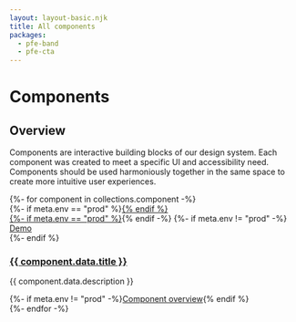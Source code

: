 ```yaml
---
layout: layout-basic.njk
title: All components
packages:
  - pfe-band
  - pfe-cta
---
```


<pfe-band class="header" use-grid>
  <h1 slot="header">Components</h1>
</pfe-band>

<pfe-band class="header" size="small" color="lightest" use-grid>
  <h2 slot="header">Overview</h2>
  <p>
    Components are interactive building blocks of our design system.
    Each component was created to meet a specific UI and accessibility need.
    Components should be used harmoniously together in the same space to create more intuitive user experiences.
  </p>
</pfe-band>

<pfe-band class="header" size="small" color="lightest" use-grid>

<div class="pfe-l-grid pfe-m-gutters pfe-m-all-6-col">
  {%- for component in collections.component -%}
    <div class="component-preview">
      <div class="component-preview--container">
      {%- if meta.env == "prod" %}<a href="{{ component.url }}" aria-label="{{ component.data.title }}">{% endif %}
        <div class="preview-image" style="background-image: url({{ component.url }}/preview.png);"></div>
      {%- if meta.env == "prod" %}</a>{% endif -%}
        {%- if meta.env != "prod" -%}
          <div class="overlay">
            <pfe-cta priority="secondary" variant="wind"><a href="{{ component.url }}demo/">Demo</a></pfe-cta>
          </div>
        {%- endif %}
      </div>
      <h3>
        <a href="{{ component.url }}">{{ component.data.title }}</a>
      </h3>
      <p>{{ component.data.description }}</p>
      {%- if meta.env != "prod" -%}<pfe-cta><a href="{{ component.url }}">Component overview</a></pfe-cta>{% endif %}
    </div>
  {%- endfor -%}
</div>

</pfe-band>
